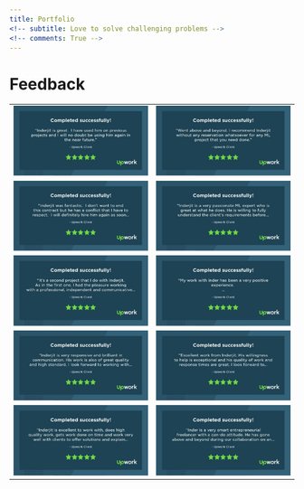 ```yaml
---
title: Portfolio
<!-- subtitle: Love to solve challenging problems -->
<!-- comments: True -->
---
```


# Feedback

|| |
| ------------- | ------------- |
| ![main.jpg](/images/Portfolio/Feedbacks/0.jpeg) | ![main.jpg](/images/Portfolio/Feedbacks/1.jpeg)  
| ![main.jpg](/images/Portfolio/Feedbacks/2.jpeg) | ![main.jpg](/images/Portfolio/Feedbacks/3.jpeg)  
| ![main.jpg](/images/Portfolio/Feedbacks/4.jpeg) | ![main.jpg](/images/Portfolio/Feedbacks/5.jpeg)  
| ![main.jpg](/images/Portfolio/Feedbacks/6.jpeg) | ![main.jpg](/images/Portfolio/Feedbacks/7.jpeg)  
| ![main.jpg](/images/Portfolio/Feedbacks/8.jpeg) | ![main.jpg](/images/Portfolio/Feedbacks/9.jpeg)  





